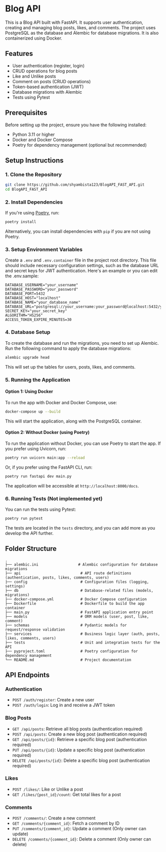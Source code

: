 # Blog API

This is a Blog API built with FastAPI. It supports user authentication, creating and managing blog posts, likes, and comments. The project uses PostgreSQL as the database and Alembic for database migrations. It is also containerized using Docker.

## Features

- User authentication (register, login)
- CRUD operations for blog posts
- Like and Unlike posts
- Comment on posts (CRUD operations)
- Token-based authentication (JWT)
- Database migrations with Alembic
- Tests using Pytest

## Prerequisites

Before setting up the project, ensure you have the following installed:
- Python 3.11 or higher
- Docker and Docker Compose
- Poetry for dependency management (optional but recommended)

## Setup Instructions

### 1. Clone the Repository

```bash
git clone https://github.com/shyambista123/BlogAPI_FAST_API.git
cd BlogAPI_FAST_API
```

### 2. Install Dependencies

If you're using [Poetry](https://python-poetry.org/docs/#installation), run:

```bash
poetry install
```

Alternatively, you can install dependencies with `pip` if you are not using Poetry.

### 3. Setup Environment Variables

Create a `.env` and `.env.container` file in the project root directory. This file should include necessary configuration settings, such as the database URL and secret keys for JWT authentication. Here's an example or you can edit the .env.sample:

```
DATABASE_USERNAME="your_username"
DATABASE_PASSWORD="your_password"
DATABASE_PORT=5432
DATABASE_HOST="localhost"
DATABASE_NAME="your_database_name"
DATABASE_URL="postgresql://your_username:your_password@localhost:5432/your_database_name"
SECRET_KEY="your_secret_key"
ALGORITHM="HS256"
ACCESS_TOKEN_EXPIRE_MINUTES=30
```

### 4. Database Setup

To create the database and run the migrations, you need to set up Alembic. Run the following command to apply the database migrations:

```bash
alembic upgrade head
```

This will set up the tables for users, posts, likes, and comments.

### 5. Running the Application

#### Option 1: Using Docker

To run the app with Docker and Docker Compose, use:

```bash
docker-compose up --build
```

This will start the application, along with the PostgreSQL container.
#### Option 2: Without Docker (using Poetry)

To run the application without Docker, you can use Poetry to start the app. If you prefer using Uvicorn, run:

```bash
poetry run uvicorn main:app --reload
```

Or, if you prefer using the FastAPI CLI, run:

```bash
poetry run fastapi dev main.py
```

The application will be accessible at `http://localhost:8000/docs`.

### 6. Running Tests (Not implemented yet)

You can run the tests using Pytest:

```bash
poetry run pytest
```

The tests are located in the `tests` directory, and you can add more as you develop the API further.

## Folder Structure

```
.
├── alembic.ini                  # Alembic configuration for database migrations
├── api                           # API route definitions (authentication, posts, likes, comments, users)
├── config                        # Configuration files (logging, settings)
├── db                            # Database-related files (models, migrations)
├── docker-compose.yml            # Docker Compose configuration
├── Dockerfile                    # Dockerfile to build the app container
├── main.py                       # FastAPI application entry point
├── models                        # ORM models (user, post, like, comment)
├── schemas                       # Pydantic models for request/response validation
├── services                      # Business logic layer (auth, posts, likes, comments, users)
├── tests                         # Unit and integration tests for the API
├── pyproject.toml                # Poetry configuration for dependency management
└── README.md                     # Project documentation
```

## API Endpoints

### **Authentication**
- `POST /auth/register`: Create a new user
- `POST /auth/login`: Log in and receive a JWT token

### **Blog Posts**
- `GET /api/posts`: Retrieve all blog posts (authentication required)
- `POST /api/posts`: Create a new blog post (authentication required)
- `GET /api/posts/{id}`: Retrieve a specific blog post (authentication required)
- `PUT /api/posts/{id}`: Update a specific blog post (authentication required)
- `DELETE /api/posts/{id}`: Delete a specific blog post (authentication required)

### **Likes**
- `POST /likes/`: Like or Unlike a post
- `GET /likes/{post_id}/count`: Get total likes for a post

### **Comments**
- `POST /comments/`: Create a new comment
- `GET /comments/{comment_id}`: Fetch a comment by ID
- `PUT /comments/{comment_id}`: Update a comment (Only owner can update)
- `DELETE /comments/{comment_id}`: Delete a comment (Only owner can delete)


